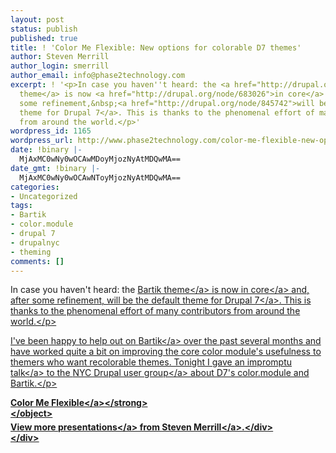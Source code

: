 ```yaml
---
layout: post
status: publish
published: true
title: ! 'Color Me Flexible: New options for colorable D7 themes'
author: Steven Merrill
author_login: smerrill
author_email: info@phase2technology.com
excerpt: ! '<p>In case you haven''t heard: the <a href="http://drupal.org/project/bartik">Bartik
  theme</a> is now <a href="http://drupal.org/node/683026">in core</a> and, after
  some refinement,&nbsp;<a href="http://drupal.org/node/845742">will be the default
  theme for Drupal 7</a>. This is thanks to the phenomenal effort of many contributors
  from around the world.</p>'
wordpress_id: 1165
wordpress_url: http://www.phase2technology.com/color-me-flexible-new-options-for-colorable-d7-themes/
date: !binary |-
  MjAxMC0wNy0wOCAwMDoyMjozNyAtMDQwMA==
date_gmt: !binary |-
  MjAxMC0wNy0wOCAwNToyMjozNyAtMDQwMA==
categories:
- Uncategorized
tags:
- Bartik
- color.module
- drupal 7
- drupalnyc
- theming
comments: []
---
```

<p>In case you haven't heard: the <a href="http:&#47;&#47;drupal.org&#47;project&#47;bartik">Bartik theme<&#47;a> is now <a href="http:&#47;&#47;drupal.org&#47;node&#47;683026">in core<&#47;a> and, after some refinement,&nbsp;<a href="http:&#47;&#47;drupal.org&#47;node&#47;845742">will be the default theme for Drupal 7<&#47;a>. This is thanks to the phenomenal effort of many contributors from around the world.<&#47;p></p>
<p>I've been happy to help out on <a href="http:&#47;&#47;drupal.org&#47;project&#47;bartik">Bartik<&#47;a> over the past several months and have worked quite a bit on improving the core color module's usefulness to themers who want recolorable themes.  Tonight I gave <a href="http:&#47;&#47;www.slideshare.net&#47;smerrill&#47;color-me-flexible">an impromptu talk<&#47;a> to the <a href="http:&#47;&#47;groups.drupal.org&#47;new-york-city">NYC Drupal user group<&#47;a> about D7's color.module and Bartik.<&#47;p></p>
<div id="__ss_4705862" style="width: 425px;"><strong style="display: block; margin: 12px 0 4px;"><a href="http:&#47;&#47;www.slideshare.net&#47;smerrill&#47;color-me-flexible" title="Color Me Flexible">Color Me Flexible<&#47;a><&#47;strong><br />
<object id="__sse4705862" width="425" height="355" data="http:&#47;&#47;static.slidesharecdn.com&#47;swf&#47;ssplayer2.swf?doc=color-module-100707224616-phpapp01&amp;stripped_title=color-me-flexible" type="application&#47;x-shockwave-flash"><param name="data" value="http:&#47;&#47;static.slidesharecdn.com&#47;swf&#47;ssplayer2.swf?doc=color-module-100707224616-phpapp01&amp;stripped_title=color-me-flexible" &#47;><param name="allowFullScreen" value="true" &#47;><param name="allowScriptAccess" value="always" &#47;><param name="src" value="http:&#47;&#47;static.slidesharecdn.com&#47;swf&#47;ssplayer2.swf?doc=color-module-100707224616-phpapp01&amp;stripped_title=color-me-flexible" &#47;><param name="name" value="__sse4705862" &#47;><param name="allowfullscreen" value="true" &#47;><&#47;object>
<div style="padding: 5px 0 12px;">View more <a href="http:&#47;&#47;www.slideshare.net&#47;">presentations<&#47;a> from <a href="http:&#47;&#47;www.slideshare.net&#47;smerrill">Steven Merrill<&#47;a>.<&#47;div><br />
<&#47;div></p>
